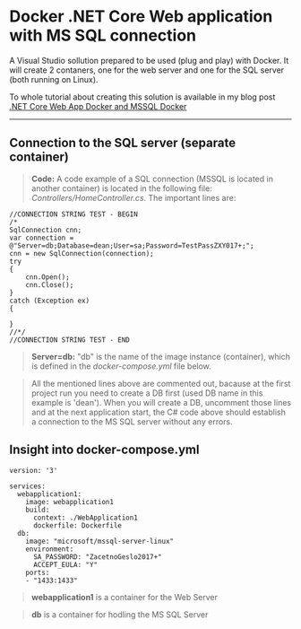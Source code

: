 # Docker .NET Core Web application with MS SQL connection


A Visual Studio sollution prepared to be used (plug and play) with Docker. It will create 2 contaners, one for the web server and one for the SQL server (both running on Linux).

To whole tutorial about creating this solution is available in my blog post [.NET Core Web App Docker and MSSQL Docker]( http://www.deanpodgornik.si/dot-net-core-web-app-docker-mssql-docker/)

----------


Connection to the SQL server (separate container)
-------------


> **Code:** A code example of a SQL connection (MSSQL is located in another container) is located in the following file: *Controllers/HomeController.cs*. The important lines are:

```
//CONNECTION STRING TEST - BEGIN
/*
SqlConnection cnn;
var connection = @"Server=db;Database=dean;User=sa;Password=TestPassZXY017+;";
cnn = new SqlConnection(connection);
try
{
    cnn.Open();
    cnn.Close();
}
catch (Exception ex)
{

}
//*/
//CONNECTION STRING TEST - END
```

> **Server=db:** "db" is the name of the image instance (container), which is defined in the *docker-compose.yml* file below.

> All the mentioned lines above are commented out, bacause at the first project run you need to create a DB first (used DB name in this example is 'dean'). When you will create a DB, uncomment those lines and at the next application start, the C# code above should establish a connection to the MS SQL server without any errors.

Insight into docker-compose.yml
-------------
```
version: '3'

services:
  webapplication1:
    image: webapplication1
    build:
      context: ./WebApplication1
      dockerfile: Dockerfile
  db:
    image: "microsoft/mssql-server-linux"
    environment:
      SA_PASSWORD: "ZacetnoGeslo2017+"
      ACCEPT_EULA: "Y"
    ports:
    - "1433:1433"
```

> **webapplication1** is a container for the Web Server

> **db** is a container for hodling the MS SQL Server
